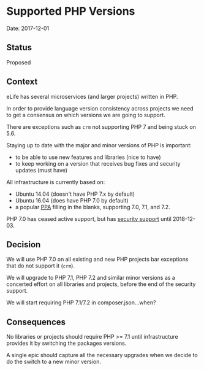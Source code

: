 # Supported PHP Versions

Date: 2017-12-01

## Status

Proposed

## Context 

eLife has several microservices (and larger projects) written in PHP.

In order to provide language version consistency across projects we need to get a consensus on which versions we are going to support. 

There are exceptions such as `crm` not supporting PHP 7 and being stuck on 5.6.

Staying up to date with the major and minor versions of PHP is important:

- to be able to use new features and libraries (nice to have)
- to keep working on a version that receives bug fixes and security updates (must have)

All infrastructure is currently based on:

- Ubuntu 14.04 (doesn't have PHP 7.x by default)
- Ubuntu 16.04 (does have PHP 7.0 by default)
- a popular [PPA](https://launchpad.net/~ondrej/+archive/ubuntu/php) filling in the blanks, supporting 7.0, 7.1, and 7.2.

PHP 7.0 has ceased active support, but has [security support](http://php.net/supported-versions.php) until 2018-12-03.

## Decision

We will use PHP 7.0 on all existing and new PHP projects bar exceptions that do not support it (`crm`).

We will upgrade to PHP 7.1, PHP 7.2 and similar minor versions as a concerted effort on all libraries and projects, before the end of the security support.

We will start requiring PHP 7.1/7.2 in composer.json...when?

## Consequences

No libraries or projects should require PHP >= 7.1 until infrastructure provides it by switching the packages versions.

A single epic should capture all the necessary upgrades when we decide to do the switch to a new minor version.
